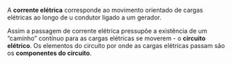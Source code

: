 A **corrente elétrica** corresponde ao movimento orientado de cargas elétricas ao longo de u condutor ligado a um gerador.

Assim a passagem de corrente elétrica pressupõe a existência de um “caminho” contínuo para as cargas elétricas se moverem - o **circuito elétrico**.
Os elementos do circuito por onde as cargas elétricas passam são os **componentes do circuito**.